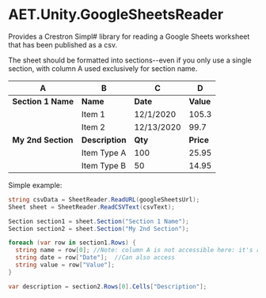 # AET.Unity.GoogleSheetsReader

Provides a Crestron Simpl# library for reading a Google Sheets worksheet that has been published as a csv. 

The sheet should be formatted into sections--even if you only use a single section, with column A used exclusively for section name.

A | B | C | D
--|--|--|--
**Section 1 Name** | **Name** | **Date** | **Value**
 &#65279; | Item 1 | 12/1/2020 | 105.3
 &#65279; | Item 2 | 12/13/2020 | 99.7 
**My 2nd Section** | **Description** | **Qty** | **Price**
 &#65279; | Item Type A | 100 | 25.95
 &#65279; | Item Type B | 50 | 14.95

Simple example:
````C#
string csvData = SheetReader.ReadURL(googleSheetsUrl);
Sheet sheet = SheetReader.ReadCSVText(csvText);

Section section1 = sheet.Section("Section 1 Name");
Section section2 = sheet.Section("My 2nd Section");

foreach (var row in section1.Rows) {
  string name = row[0]; //Note: column A is not accessible here: it's reserved exclusively for section names. So [0] is column B.
  string date = row["Date"];  //Can also access   
  string value = row["Value"];
}

var description = section2.Rows[0].Cells["Description"];
````
